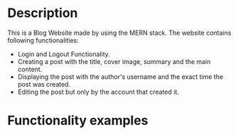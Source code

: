 # Description
This is a Blog Website made by using the MERN stack. The website contains following functionalities:
- Login and Logout Functionality.
- Creating a post with the title, cover image, summary and the main content.
- Displaying the post with the author's username and the exact time the post was created.
- Editing the post but only by the account that created it.
# Functionality examples
